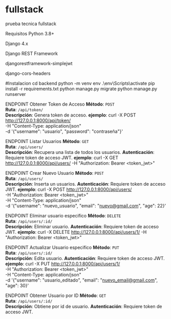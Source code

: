 # fullstack
prueba tecnica fullstack

Requisitos
Python 3.8+

Django 4.x

Django REST Framework

djangorestframework-simplejwt

django-cors-headers


#Instalacion
cd backend
python -m venv env
.\env\Scripts\activate
pip install -r requirements.txt
python manage.py migrate
python manage.py runserver


ENDPOINT Obtener Token de Acceso
**Método**: `POST`  
**Ruta**: `/api/token/`  
**Descripción**: Genera token de acceso.
**ejemplo**: curl -X POST http://127.0.0.1:8000/api/token/ \
-H "Content-Type: application/json" \
-d '{"username": "usuario", "password": "contraseña"}'



ENDPOINT Listar Usuarios
**Método**: `GET`  
**Ruta**: `/api/users/`  
**Descripción**: Recupera una lista de todos los usuarios.
**Autenticación**: Requiere token de acceso JWT.
**ejemplo**: curl -X GET http://127.0.0.1:8000/api/users/ -H "Authorization: Bearer <token_jwt>"


ENDPOINT Crear Nuevo Usuario
**Método**: `POST`  
**Ruta**: `/api/users/`  
**Descripción**: Inserta un usuarios.
**Autenticación**: Requiere token de acceso JWT.
**ejemplo**: curl -X POST http://127.0.0.1:8000/api/users/ \
-H "Authorization: Bearer <token_jwt>" \
-H "Content-Type: application/json" \
-d '{"username": "nuevo_usuario", "email": "nuevo@gmail.com", "age": 22}'




ENDPOINT Eliminar usuario especifico
**Método**: `DELETE`  
**Ruta**: `/api/users/:id/`  
**Descripción**: Eliminar usuario.
**Autenticación**: Requiere token de acceso JWT.
**ejemplo**: curl -X DELETE http://127.0.0.1:8000/api/users/1/ -H "Authorization: Bearer <token_jwt>"



ENDPOINT Actualizar Usuario especifico
**Método**: `PUT`  
**Ruta**: `/api/users/:id/`  
**Descripción**: Edita usuario.
**Autenticación**: Requiere token de acceso JWT.
**ejemplo**: curl -X PUT http://127.0.0.1:8000/api/users/1/ \
-H "Authorization: Bearer <token_jwt>" \
-H "Content-Type: application/json" \
-d '{"username": "usuario_editado", "email": "nuevo_email@gmail.com", "age": 30}'


ENDPOINT Obtener Usuario por ID
**Método**: `GET`  
**Ruta**: `/api/users/:id/`  
**Descripción**: Obtiene por id de usuario.
**Autenticación**: Requiere token de acceso JWT.


